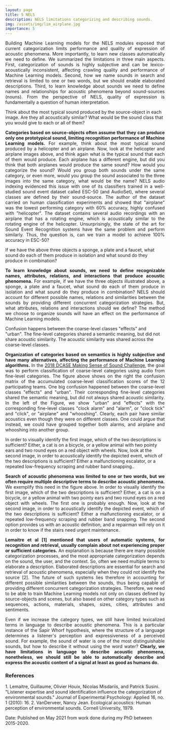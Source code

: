 ```yaml
---
layout: page
title: 5 NELS
description: NELS limitations categorizing and describing sounds.
img: /assets/img/lim_airplane.jpg
importance: 5
---
```


<p align="justify">Building Machine Learning models for the NELS modules exposed that current categorization limits performance and quality of expression of acoustic phenomena. More importantly, to learn new classes automatically we need to define. We summarized the limitations in three main aspects. First, categorization of sounds is highly subjective and can be lexico-acoustically inconsistent, affecting crawling quality and performance of Machine Learning models. Second, how we name sounds in search and retrieval is limited to one or two words, but we should enable elaborated descriptions. Third, to learn knowledge about sounds we need to define names and relationships for acoustic phenomena beyond sound-sources (nouns). From the perspective of NELS, quality of expression is fundamentally a question of human interpretation. </p>

<div class="row">
    <div class="col-sm mt-3 mt-md-0">
        <img class="img-fluid rounded z-depth-1" src="{{ '/assets/img/lim_airplane.jpg' | relative_url }}" alt="" title="example image"/>
    </div>
</div>    
<div class="caption">
    Think about the most typical sound produced by the source-object in each image. Are they all acoustically similar? What would be the sound class that you would give to each or all of them?    
</div>

<p align="justify"><b>Categories based on source-objects often assume that they can produce only one prototypical sound, limiting recognition performance of Machine Learning models.</b> For example, think about the most typical sound produced by a helicopter and an airplane. Now, look at the helicopter and airplane images above, and think again what is the typical sound that each of them would produce. Each airplane has a different engine, but did you think that both airplanes would produce the same sound? How would you categorize the sound? Would you group both sounds under the same category, or even more, would you group the sound associated to the three images into the same category, what would be the name? NELS audio indexing evidenced this issue with one of its classifiers trained in a well-studied sound event dataset called ESC-50 (and AudioSet), where several classes are defined by their sound-source. The author of the dataset carried on human classification experiments and showed that "airplane" was the lowest performing category with 60% accuracy, highly confused with "helicopter". The dataset contains several audio recordings with an airplane that has a rotating engine, which is acoustically similar to the rotating engine of the helicopter. Unsurprisingly, the state of the art for Sound Event Recognition systems have the same problem and perform similarly. Thus, the question is, can we train a model to achieve 100% accuracy in ESC-50?</p>

<div class="row">
    <div class="col-sm mt-3 mt-md-0">
        <img class="img-fluid rounded z-depth-1" src="{{ '/assets/img/lim_knowledge.png' | relative_url }}" alt="" title="example image"/>
    </div>
</div>    
<div class="caption">
    If we have the above three objects a sponge, a plate and a faucet, what sound do each of them produce in isolation and what sound do they produce in combination?

</div>

<p align="justify"><b>To learn knowledge about sounds, we need to define recognizable names, attributes, relations, and interactions that produce acoustic phenomena.</b> For example, if we have the three objects illustrated above, a sponge, a plate and a faucet, what sound do each of them produce in isolation and what sound do they produce in combination? NELS should account for different possible names, relations and similarities between the sounds by providing different concurrent categorization strategies. But, what attributes, relations and interactions should we define? The method we choose to organize sounds will have an effect on the performance of Machine Learning models.</p>

<div class="row">
    <div class="col-sm mt-3 mt-md-0">
        <img class="img-fluid rounded z-depth-1" src="{{ '/assets/img/lim_semantics_DCASE.png' | relative_url }}" alt="" title="example image"/>
    </div>
</div>    
<div class="caption">
    Confusion happens between the coarse-level classes "effects" and "urban". The fine-level categories shared a semantic meaning, but did not share acoustic similarity. The acoustic similarity was shared across the coarse-level classes.
</div>

<p align="justify"> <b>Organization of categories based on semantics is highly subjective and have many alternatives, affecting the performance of Machine Learning algorithms.</b> In the <a href="https://cvssp.org/projects/making_sense_of_sounds/site/challenge/">2018 DCASE Making Sense of Sound Challenge</a>, the goal was to perform classification of coarse-level categories using audio from fine-level categories. The figure above shows on the right the confusion matrix of the accumulated coarse-level classification scores of the 12 participating teams. One big confusion happened between the coarse-level classes "effects" and "urban". Their corresponding fine-level categories shared the semantic meaning, but did not always shared acoustic similarity. In the left of the Figure, we show "urban" and "effects" with the corresponding fine-level classes "clock alarm" and "alarm", or "clock tick" and "click", or "airplane" and "whooshing". Clearly, each pair have similar acoustics even though they were on different classes. One could argue that instead, we could have grouped together both alarms, and airplane and whooshing into another group.</p>

<div class="row">
    <div class="col-sm mt-3 mt-md-0">
        <img class="img-fluid rounded z-depth-1" src="{{ '/assets/img/lim_search.png' | relative_url }}" alt="" title="example image"/>
    </div>
</div>    
<div class="caption">
    In order to visually identify the first image, which of the two descriptions is sufficient? Either, a cat is on a bicycle, or a yellow animal with two pointy ears and two round eyes on a red object with wheels. Now, look at the second image, in order to acoustically identify the depicted event, which of the two descriptions is sufficient? Either a malfunctioning escalator, or a repeated low-frequency scraping and rubber band snapping..   
</div>

<p align="justify"><b>Search of acoustic phenomena was limited to one or two words, but we often require multiple descriptive terms to describe acoustic phenomena.</b> We exemplify this need in the figure above. In order to visually identify the first image, which of the two descriptions is sufficient? Either, a cat is on a bicycle, or a yellow animal with two pointy ears and two round eyes on a red object with wheels. The first one is probably enough. Now, look at the second image, in order to acoustically identify the depicted event, which of the two descriptions is sufficient? Either a malfunctioning escalator, or a repeated low-frequency scraping and rubber band snapping. The second option provides us with an acoustic definition, and a repairman will rely on it in order to know if the stairs need urgent maintenance.</p>

<p align="justify"> <b>Lemaitre et al [1] mentioned that users of automatic systems, for recognition and retrieval, usually complain about not experiencing proper or sufficient categories.</b> An explanation is because there are many possible categorization processes, and the most appropriate categorization depends on the sound, the user, and the context. So, often we need multiple terms to elaborate a description. Elaborated descriptions are essential for search and retrieval of acoustic phenomena, especially when they could not identify the source [2]. The future of such systems lies therefore in accounting for different possible similarities between the sounds, thus being capable of providing different concurrent categorization strategies. Therefore, we need to be able to train Machine Learning models not only on classes defined by source-objects and scenes, but also based on other category types such as sequences, actions, materials, shapes, sizes, cities, attributes and sentiments.</p>

<p align="justify">Even if we increase the category types, we still have limited lexicalized terms in language to describe acoustic phenomena. This is a particular instance of the Sapir Whorf hypothesis, where the structure of a language determines a listener's perception and expressiveness of a perceived sound. For example, the sound of water is one of the most distinguishable sounds, but how to describe it without using the word water? <b>Clearly, we have limitations in language to describe acoustic phenomena, nonetheless, we should still be able to automatically describe and express the acoustic content of a signal at least as good as humans do.</b> </p>

<h3>References</h3>
1. Lemaitre, Guillaume, Olivier Houix, Nicolas Misdariis, and Patrick Susini. "Listener expertise and sound identification influence the categorization of environmental sounds." Journal of Experimental Psychology: Applied 16, no. 1 (2010): 16.
2. VanDerveer, Nancy Jean. Ecological acoustics: Human perception of environmental sounds. Cornell University, 1979.

Date: Published on May 2021 from work done during my PhD between 2015-2020.


<!--
<div class="row">
    <div class="col-sm mt-3 mt-md-0">
        <img class="img-fluid rounded z-depth-1" src="{{ '/assets/img/1.jpg' | relative_url }}" alt="" title="example image"/>
    </div>
    <div class="col-sm mt-3 mt-md-0">
        <img class="img-fluid rounded z-depth-1" src="{{ '/assets/img/3.jpg' | relative_url }}" alt="" title="example image"/>
    </div>
    <div class="col-sm mt-3 mt-md-0">
        <img class="img-fluid rounded z-depth-1" src="{{ '/assets/img/5.jpg' | relative_url }}" alt="" title="example image"/>
    </div>
</div>
<div class="caption">
    Caption photos easily. On the left, a road goes through a tunnel. Middle, leaves artistically fall in a hipster photoshoot. Right, in another hipster photoshoot, a lumberjack grasps a handful of pine needles.
</div>
<div class="row">
    <div class="col-sm mt-3 mt-md-0">
        <img class="img-fluid rounded z-depth-1" src="{{ '/assets/img/5.jpg' | relative_url }}" alt="" title="example image"/>
    </div>
</div>
<div class="caption">
    This image can also have a caption. It's like magic.
</div>

You can also put regular text between your rows of images.
Say you wanted to write a little bit about your project before you posted the rest of the images.
You describe how you toiled, sweated, *bled* for your project, and then... you reveal it's glory in the next row of images.


<div class="row justify-content-sm-center">
    <div class="col-sm-8 mt-3 mt-md-0">
        <img class="img-fluid rounded z-depth-1" src="{{ '/assets/img/6.jpg' | relative_url }}" alt="" title="example image"/>
    </div>
    <div class="col-sm-4 mt-3 mt-md-0">
        <img class="img-fluid rounded z-depth-1" src="{{ '/assets/img/11.jpg' | relative_url }}" alt="" title="example image"/>
    </div>
</div>
<div class="caption">
    You can also have artistically styled 2/3 + 1/3 images, like these.
</div>


The code is simple.
Just wrap your images with `<div class="col-sm">` and place them inside `<div class="row">` (read more about the <a href="https://getbootstrap.com/docs/4.4/layout/grid/" target="_blank">Bootstrap Grid</a> system).
To make images responsive, add `img-fluid` class to each; for rounded corners and shadows use `rounded` and `z-depth-1` classes.
Here's the code for the last row of images above:

```html
<div class="row justify-content-sm-center">
    <div class="col-sm-8 mt-3 mt-md-0">
        <img class="img-fluid rounded z-depth-1" src="{{ '/assets/img/6.jpg' | relative_url }}" alt="" title="example image"/>
    </div>
    <div class="col-sm-4 mt-3 mt-md-0">
        <img class="img-fluid rounded z-depth-1" src="{{ '/assets/img/11.jpg' | relative_url }}" alt="" title="example image"/>
    </div>
</div>
```
-->

